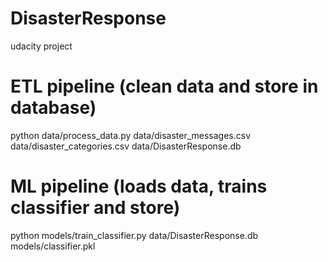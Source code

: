 # DisasterResponse
udacity project
# ETL pipeline (clean data and store in database)
python data/process_data.py data/disaster_messages.csv data/disaster_categories.csv data/DisasterResponse.db
# ML pipeline (loads data, trains classifier and store)
python models/train_classifier.py data/DisasterResponse.db models/classifier.pkl
